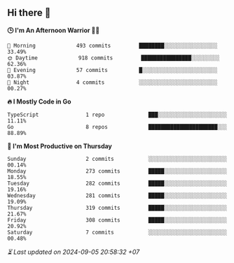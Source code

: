 ## Hi there 👋

<!--START_SECTION:readme-stats-->
**🕒 I'm An Afternoon Warrior 🥷🏻**

```text
🌅 Morning             493 commits         ████████░░░░░░░░░░░░░░░░░   33.49%
🌞 Daytime             918 commits         ████████████████░░░░░░░░░   62.36%
🌆 Evening             57 commits          █░░░░░░░░░░░░░░░░░░░░░░░░   03.87%
🌙 Night               4 commits           ░░░░░░░░░░░░░░░░░░░░░░░░░   00.27%
```

**🔥 I Mostly Code in Go**

```text
TypeScript               1 repo              ███░░░░░░░░░░░░░░░░░░░░░░   11.11%
Go                       8 repos             ██████████████████████░░░   88.89%
```

**📅 I'm Most Productive on Thursday**

```text
Sunday                   2 commits           ░░░░░░░░░░░░░░░░░░░░░░░░░   00.14%
Monday                   273 commits         █████░░░░░░░░░░░░░░░░░░░░   18.55%
Tuesday                  282 commits         █████░░░░░░░░░░░░░░░░░░░░   19.16%
Wednesday                281 commits         █████░░░░░░░░░░░░░░░░░░░░   19.09%
Thursday                 319 commits         █████░░░░░░░░░░░░░░░░░░░░   21.67%
Friday                   308 commits         █████░░░░░░░░░░░░░░░░░░░░   20.92%
Saturday                 7 commits           ░░░░░░░░░░░░░░░░░░░░░░░░░   00.48%
```



*⏳ Last updated on 2024-09-05 20:58:32 +07*
<!--END_SECTION:readme-stats-->

